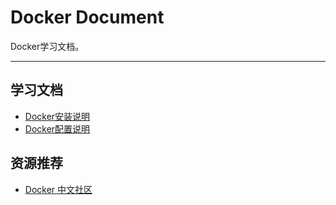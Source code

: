 # Docker Document
Docker学习文档。

---

## 学习文档
- [Docker安装说明](Docker安装说明/)
- [Docker配置说明](Docker配置说明/)

## 资源推荐
- [Docker 中文社区](http://www.docker.org.cn/)